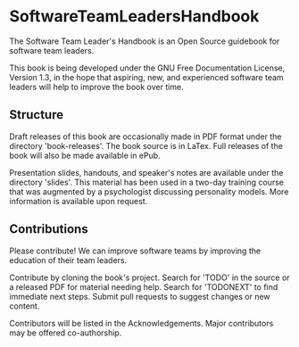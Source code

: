 # SoftwareTeamLeadersHandbook

The Software Team Leader's Handbook is an Open Source guidebook for software team leaders.

This book is being developed under the GNU Free Documentation License, Version 1.3, in the hope that aspiring, new, and experienced software team leaders will help to improve the book over time. 

## Structure

Draft releases of this book are occasionally made in PDF format under the directory 'book-releases'. The book source is in LaTex. Full releases of the book will also be made available in ePub.

Presentation slides, handouts, and speaker's notes are available under the directory 'slides'. This material has been used in a two-day training course that was augmented by a psychologist discussing personality models. More information is available upon request.

## Contributions

Please contribute! We can improve software teams by improving the education of their team leaders.

Contribute by cloning the book's project. Search for 'TODO' in the source or a released PDF for material needing help. Search for 'TODONEXT' to find immediate next steps. Submit pull requests to suggest changes or new content.

Contributors will be listed in the Acknowledgements. Major contributors may be offered co-authorship.
